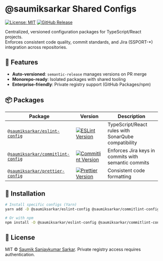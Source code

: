 # @saumiksarkar Shared Configs

[![License: MIT](https://img.shields.io/badge/License-MIT-blue.svg)](LICENSE)
[![GitHub Release](https://img.shields.io/github/v/release/SaumikSarkar/shared-config)](https://github.com/SaumikSarkar/shared-config/releases)

Centralized, versioned configuration packages for TypeScript/React projects.  
Enforces consistent code quality, commit standards, and Jira (SSPORT-*) integration across repositories.

## 🚀 Features
- **Auto-versioned**: `semantic-release` manages versions on PR merge
- **Monorepo-ready**: Isolated packages with shared tooling
- **Enterprise-friendly**: Private registry support (GitHub Packages/npm)

## 📦 Packages

| Package | Version | Description |
|---------|---------|-------------|
| [`@saumiksarkar/eslint-config`](packages/eslint-config) | [![ESLint Version](https://img.shields.io/npm/v/@saumiksarkar/eslint)](packages/eslint-config) | TypeScript/React rules with SonarQube compatibility |
| [`@saumiksarkar/commitlint-config`](packages/commitlint-config) | [![Commitlint Version](https://img.shields.io/npm/v/@saumiksarkar/commitlint)](packages/commitlint-config) | Enforces Jira keys in commits with semantic commits |
| [`@saumiksarkar/prettier-config`](packages/prettier-config) | [![Prettier Version](https://img.shields.io/npm/v/@saumiksarkar/prettier)](packages/prettier-config) | Consistent code formatting |

## 🔧 Installation

```bash
# Install specific configs (Yarn)
yarn add -D @saumiksarkar/eslint-config @saumiksarkar/commitlint-config

# Or with npm
npm install -D @saumiksarkar/eslint-config @saumiksarkar/commitlint-config
```

## 📜 License

MIT © [Saumik Sanjaykumar Sarkar](https://github.com/SaumikSarkar).
Private registry access requires authentication.